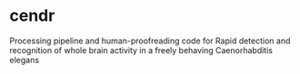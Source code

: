 # cendr
Processing pipeline and human-proofreading code for Rapid detection and recognition of whole brain activity in a freely behaving Caenorhabditis elegans
